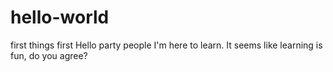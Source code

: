 # hello-world
first things first
Hello party people I'm here to learn.
It seems like learning is fun, do you agree?
